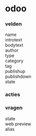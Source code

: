 # odoo

### velden
name\
introtext\
bodytext\
author\
type\
category\
tag\
publishup\
publishdown\
state

### acties
### vragen
state\
web preview\
alias



